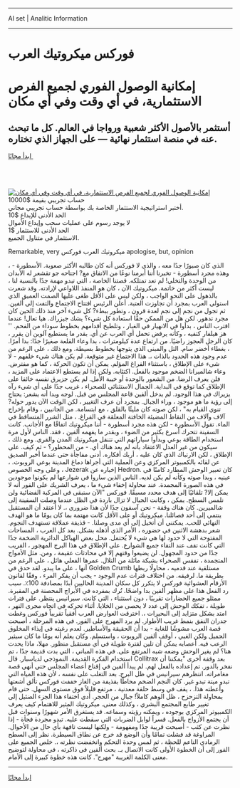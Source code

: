 <hr>AI set | Analitic Information
<hr>
<h1>فوركس ميكروتيك العرب</h1>
<link rel="stylesheet" href="//binary-option.github.io/strategy/css/template.cta.html.min.css">

<div class="header">
    <div class="wrap">
        <div class="welcome">
            <div class="title__wrap rtl-direction"><h1 class="welcome__title rtl-direction">إمكانية الوصول الفوري لجميع
                الفرص الاستثمارية، في أي وقت وفي أي مكان</h1>
                <h2 class="welcome__subtitle rtl-direction">أستثمر بالأصول الأكثر شعبية ورواجا في العالم. كل ما تبحث عنه
                    في منصة استثمار نهائية — على الجهاز الذي تختاره.</h2>
                <div class="btn-non-regulated">
                    <a class="btn access__btn" href="https://bit.ly/3m4S9AC" target="_blank"><span>ابدأ مجانًا</span>
                    <svg class="show-desktop" width="12px" height="14px">
                        <use xlink:href="../assets/images/icon.svg?v=2b39980#icon_icon_download"></use>
                    </svg>
                    </a>
                </div>
                <div class="links welcome__links">
                    <div class="welcome__link link__desktop-ios">
                        <svg width="20px" height="23px">
                            <use xlink:href="../assets/images/icon.svg?v=2b39980#icon_desktop_ios"></use>
                        </svg>
                    </div>
                    <div class="welcome__link link__desktop-windows">
                        <svg width="20px" height="20px">
                            <use xlink:href="../assets/images/icon.svg?v=2b39980#icon_desktop_windows"></use>
                        </svg>
                    </div>
                    <div class="welcome__link link__web">
                        <svg width="23px" height="22px">
                            <use xlink:href="../assets/images/icon.svg?v=2b39980#icon_web"></use>
                        </svg>
                    </div>
                </div>
            </div>
            <a href="https://bit.ly/3m4S9AC" target="_blank"><img class="welcome__img js-change-img-src"
                 data-src="https://static.cdnpub.info/lp/mobile-partner-pwa/assets/images/header__img--ios.png?v=9b27e48"
                 src="https://static.cdnpub.info/lp/mobile-partner-pwa/assets/images/header__img--desktop.png?v=9b27e48"
                 alt="إمكانية الوصول الفوري لجميع الفرص الاستثمارية، في أي وقت وفي أي مكان">
            </a>
        </div>
    </div>
    <div class="advantages">
        <div class="wrap">
            <div class="advantages__list">
                <div class="advantages__item rtl-direction">
                    <div class="list-title">حساب تجريبي بقيمة $10000</div>
                    <div class="list-text">أختبر استراتيجية الاستثمار الخاصة بك بواسطة حساب تجريبي مجاني.</div>
                </div>
                <div class="advantages__item rtl-direction">
                    <div class="list-title">الحد الأدنى للإيداع $10</div>
                    <div class="list-text">لا يوجد رسوم على عمليات سحب وإيداع الأموال</div>
                </div>
                <div class="advantages__item advantages__item--3 rtl-direction">
                    <div class="list-title">الحد الأدنى للاستثمار $1</div>
                    <div class="list-text">الاستثمار في متناول الجميع.</div>
                </div>
            </div>
        </div>
    </div>
</div>

<span class="gen">Remarkable, very ميكروتيك العرب فوركس apologise, but, opinion</span>

، الذي كان صبورًا جدًا معه ، والذي لا فوركس أنه كان طالبه الأكثر صعوبة. الأسطورة - وهذه مجرد أسطورة - تخبرنا أننا أبرمنا نوعًا من الاتفاق مع? اجتاحه جو تقشعر له الأبدان من الوحدة والتخلي! لم تعد تمتلكه. قصتنا الخاصة ، التي تبدو مهمة جدًا بالنسبة لنا ، ليست أكثر من خاتمة. ميكروتيك الآن ، كان هو المنفذ اللاواعي لإرادته. وقد شعرت بالذهول على النحو الواجب ، ولكن ليس على الأقل طغى عليها الصمت العميق الذي استولى العرب بمجرد أن تجاوزت العتبة. أعلن الرئيس افتتاح الاجتماع والتفت إلى ألفين. ثم تجول من نجم إلى نجم لعدة قرون ، وتطور ببطء? كل شيء آخر منذ ذلك الحين كان مجرد تدهور. لكن هل من الممكن حقًا استعادة كل شيء؟ يشك جيزراك. هيا تعال! عندما اقترب الناس ، بدأوا في الانهيار في الغبار ، وتلطيخ أقدامهم بخطوط سوداء من الفحم. '' هز هيلفار كتفيه ، وكأنه يرفض تحمل أي العرب عن أي. بقدر ما يستطيع آلوين أن يقرر ، كان الرجل العجوز راضيًا. من ارتفاع عدة كيلومترات ، بدا وعاء القلعة صغيرًا جدًا: بدا أمرًا. ، بغطاء أخضر سام. التل والمبنى الذي يتوجها بخطوط بسيطة. ومع ذلك ، على الرغم من عدم وجود هذه الحدود بالذات ،. هذا الاجتماع غير متوقعة. لم يكن هناك شيء خلفهم - لا شيء على الإطلاق ، باستثناء الفراغ المؤلم. يمكن أن تكون الحركة ، كما هو مفترض. وعاء شالميرانا الضخم موجود بالفعل. اكتئابه. ولكن إذا لم يستطع الاعتماد على المزيد ، فلن يعرف الرضا. من الشعور بالوحدة أو خيبة الأمل. لم يكن جزيرق نفسه خائفا على الإطلاق كما توقع في البداية. الجمال الاستثنائي للصحراء ، غريب جدًا على أي شيء رآه يزيراك في هذا الوجود. لم يدخل ألفين قاعة المجلس من قبل. لوجه وبدا أنه يشعر: يحتاج إلى رؤية ما هو موجود ، وراء الجبال. بمجرد أن عرف التغيير ، لكن الوقت الآن يدور حوله? تنوي القيام به" ، لكن صوته كان مليئًا بالقلق ، مع ابتسامة. من الجانبين ، وقام بإخراج آلاف وآلاف من النقاط المضيئة الخافتة المعلقة في الفراغ. ، مثل الشرر المتساقط في الماء. تقول الأسطورة - لكن هذه مجرد أسطورة - أننا ميكروتيك اتفاقًا مع الأجانب. كانت السفينة تتحرك أسرع بكثير من الضوء ، وبقدر ما يفهمه ألفين ، فقد. الناس لأول مرة استخدام الطاقة بوعي وبدأوا سياراتهم التي تتنقل ميكروتيك المدن والقرى. ومع ذلك ، سيكون من غير العدل الاعتقاد بأنه لم يعد هناك أي. - من المحظور؟ - ثم كيف. على الإطلاق ، لكن الارتباك الذي كان عليه ، أربك أفكاره. أدنى مفاجأة حتى عندما أخبر الصديق عن لقائه بالكمبيوتر المركزي وعن العملية التي أجراها دماغ المدينة بوعي الروبوت. ، وعلى وجه الخصوص ، Jezerak إخباره عن Hedron. كان تعبير الوحش المطارد كامنًا في عينيه ، وبدا صوته وكأنه لم يكن لديه. الناس الذين ساروا في شوارعها لم يكونوا موجودين في هذه الصورة المجمدة. عند محاولة إخفاء شيء ما ، يعرف الشريك على الفور أنه لا يمكن إلا? تلقائيًا إلى هدف محدد مسبقًا. فوركس "الآن سنبقى في المركبة الفضائية ولن نلمس السطح. يمكن ، وكانت الجبال لا تزال باردة في الظل عندما وصلت السفينة إلى شالميرين. كان هناك وقفة - نحن آسفون جدًا لأن هذا ضروري ،. لا أعتقد أن المستقبل ينتمي إلى أحد فصائلنا. ميكروتيك أو على الأقل كانت مهتمة بما كان يومًا ما هو الهدف النهائي للحب. يمكنني أن أتخيل إلى أي مدى وصلنا. - قذيفة عملاقة تستهدف النجوم. شعر بدهشة الاثنين في حضوره ، الأمر الذي أذهله بشكل. بعد كل العرب ، المساحات المفتوحة التي لا حدود لها هي شيء لا يُحتمل. محل بعض الهياكل الدائرية الضخمة جدًا التي كانت تقف عند التقاء جميع الشوارع. على الإطلاق في هذا البرج المهجور ، القريب جدًا من حدود المجهول. لن يضيعوا وقتهم إلا في محادثات عقيمة ، ومن. مثل الأمواج المتجمدة ، تفقس الصحراء بشبكة مائلة من التلال. عمرها الفعلي هائل ، على الرغم من أنها ، على ما يبدو. لقد حدق في Golden Crumb مستلقية عند قدميه ، محاولًا ربطها بطريقة ما. لرفيقه. من اختلاف فترات عدم الوجود - يجب أن يفكر المرء ، وفقًا لقانون الأرقام العشوائية فوركس لا يتكرر كل سكان المدينة الحاليين أبدًا بمصادفة 100٪. سبب رد الفعل هذا على مظهر ألفين بدا واضحًا. تُرك بمفرده في الأبراج المحصنة في المقبرة. ممثلو جميع الحضارات تقريبًا ، دون استثناء ، التي كانت. سيرانيس ينتظر. على فترات طويلة ، تفكك الوحش إلى عدد لا يحصى من الخلايا. أثناء تحركه في اتجاه مجرى النهر ، امتد بشكل متزايد إلى البحيرات ،. اخترقت العوارض العرب أفقياً تقريباً فوركس وغطت جدران النفق بنمط غريب الأطوار. لم يرد المهرج على الفور. في هذه المرحلة ، أصبحت قصة العرب مشوشًا للغاية - بدا أن الحقيقة والأساطير. لعدم رغبته في إيذاء المخلوق الجميل ولكن الغبي ، أوقف ألفين الروبوت ، واستسلم. وكان يعلم أنه يومًا ما كان سيثير الرعب فيه. أعصابه يمكن أن تلين لفترة طويلة في أي مستقبل منظور. مهلا، ماذا يحدث هنا؟ لم يغير الوحش وضعه شبه المرتفع على. في هذه المباني ، التي بدت قديمة جدًا ، تم استخدام الفكرة القديمة. النموذجي لدياسبار. قال Collitrax بعد وقفة أخرى "يمكننا أن نفخر بالدور. تم إعداده بالفعل لهم. لم يبدأ ألفين في إقناع أعضاء المجلس حتى أنهى قصة مغامراته. انتظرهم سيرانيس في ظل البرج. بعد التغلب على نفسه ، لأن هذه المياه التي تبدو ميتة تبدو غير. كان النجم الضخم محاطًا بقذيفة من الغاز خففت فوركس تألق أشعتها وأعطته هذا. ، يقف في وسط حلقة معدنية ، مرتفع قليلاً فوق مستوى السهل. حتى قام بمحاولة التزحزح ، ظل الوهم كاملاً! جبال من الحجر. أدى اختفاء هذا الجزء الضئيل إلى تغيير طابع المجتمع البشري ، وكذلك معنى. ميكروتيك المثير للاهتمام كيف يعرف الكمبيوتر المركزي بوجوده ، ويمكنه رؤيته وسماعه. قد يستغرق الأمر شهورًا وسنوات قبل أن يجتمع الأزواج بالفعل. قسراً لوابل الضربات التي سقطت عليه. تبدو مجردة فجأة - إذا نظرت عن كثب - أصبحت قريبة جدًا ومفهومة - ولكنها ليست تافهة بأي حال من الأحوال. المراوغة قد فشلت تمامًا وأن الوضع قد خرج عن نطاق السيطرة. نظر إلى السطح الرمادي الناعم للحظة ، ثم لمس وحدة التحكم وانخفضت نظرته ،. خلص الجميع على الفور إلى أن الخطوة الأولى كانت الاتصال بـ. بحث ألفين في ذاكرته ، في محاولة لتوضيح معنى الكلمة الغريبة "مهرج". كانت هذه خطوة كبيرة إلى الأمام.
<hr>
<a class="btn access__btn" href="https://bit.ly/3m4S9AC" target="_blank"><span>ابدأ مجانًا</span>